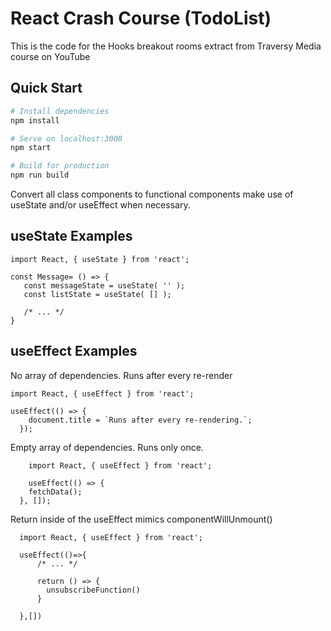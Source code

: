 # React Crash Course (TodoList)

This is the code for the Hooks breakout rooms extract from Traversy Media course on YouTube

## Quick Start

```bash
# Install dependencies
npm install

# Serve on localhost:3000
npm start

# Build for production
npm run build
```

Convert all class components to functional components make use of useState and/or useEffect when necessary.


## useState Examples

```
import React, { useState } from 'react';

const Message= () => {
   const messageState = useState( '' );
   const listState = useState( [] );

   /* ... */
}
```

## useEffect Examples

No array of dependencies. Runs after every re-render

```
import React, { useEffect } from 'react';

useEffect(() => {
    document.title = `Runs after every re-rendering.`;
  });
```

Empty array of dependencies. Runs only once.

```
    import React, { useEffect } from 'react';

    useEffect(() => {
    fetchData();
  }, []);
```


Return inside of the useEffect mimics componentWillUnmount()

```
  import React, { useEffect } from 'react';

  useEffect(()=>{
      /* ... */

      return () => {
        unsubscribeFunction()
      }

  },[])
```

